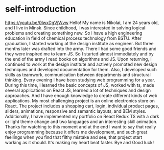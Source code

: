 # self-introduction
https://youtu.be/0lwxDgVjWvw
Hello! My name is Nikolai, I am 24 years old, and I live in Minsk. Since childhood, I was interested in solving logical problems and creating something new. So I have a high engineering education in field of chemical process technology from BSTU. 
After graduation, I started working at the design institute as engineer. But three months later was drafted into the army. There I had some good friends and they were inspired me to learn JS. So I started almost immediately and by the end of the army I read books on algorithms and JS. 
Upon returning, I continued to work at the design institute and actively promoted new design techniques and developed documentation for them. Also, I developed such skills as teamwork, communication between departments and structural thinking. 
Every evening I have been studying web programming for a year. During this time, I learned the basic concepts of JS, worked with ts, made several applications on React JS, learned a lot of techniques and design approaches. And I have enough knowledge to create different kinds of web applications. 
My most challenging project is an online electronics store on React. The project includes a shopping cart, login, individual product pages, sliders, animations, responsive and semantic layouts, and BEM styles. Additionally, I have implemented my portfolio on React Redux TS with a dark or light theme change and two languages and an interesting skill animation.
Thanks for watching to this moment and at the end I want to say that really enjoy programming because it offers me development, and such great feellings when you find that filthy mistake and see, that project start working as it should. It's making my heart beat faster. 
Bye and Good luck!
